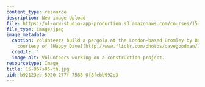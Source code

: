 ```yaml
---
content_type: resource
description: New image Upload
file: https://ol-ocw-studio-app-production.s3.amazonaws.com/courses/15-967-managing-and-volunteering-in-the-non-profit-sector-spring-2005/b92123eb5920277f75880f8febb992d3_15-967s05-th.jpg
file_type: image/jpeg
image_metadata:
  caption: Volunteers build a pergola at the London-based Bromley by Bow Centre. (Image
    courtesy of [Happy Dave](http://www.flickr.com/photos/davegoodman/).)
  credit: ''
  image-alt: Volunteers working on a construction project.
resourcetype: Image
title: 15-967s05-th.jpg
uid: b92123eb-5920-277f-7588-0f8febb992d3
---
```

